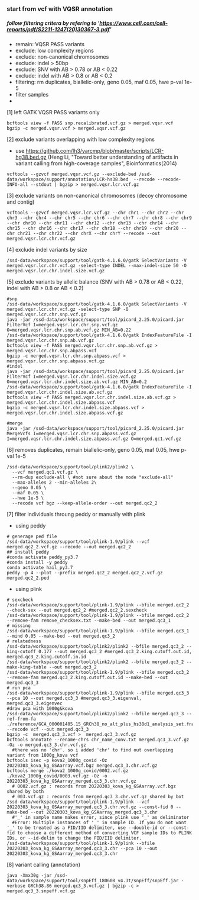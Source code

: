 ### start from vcf with VQSR annotation
##### follow filtering critera by refering to 'https://www.cell.com/cell-reports/pdf/S2211-1247(20)30367-3.pdf' 
* remain: VQSR PASS variants
* exclude: low complexity regions 
* exclude: non-canonical chromosomes
* exclude: indel > 50bp
* exclude: SNV with AB > 0.78 or AB < 0.22 
* exclude: indel with AB > 0.8 or AB < 0.2
* filtering: rm duplicates, biallelic-only, geno 0.05, maf 0.05, hwe p-val 1e-5
* filter samples
* 
[1] left GATK VQSR PASS variants only
~~~bashscript
bcftools view -f PASS snp.recalibrated.vcf.gz > merged.vqsr.vcf
bgzip -c merged.vqsr.vcf > merged.vqsr.vcf.gz
~~~
[2] exclude variants overlapping with low complexity regions
- use https://github.com/lh3/varcmp/blob/master/scripts/LCR-hg38.bed.gz (Heng Li, "Toward better understanding of artifacts in variant calling from high-coverage samples", Bioinformatics(2014)
~~~bashscript
vcftools --gzvcf merged.vqsr.vcf.gz --exclude-bed /ssd-data/workspace/support/annotation/LCR-hs38.bed  --recode --recode-INFO-all --stdout | bgzip > merged.vqsr.lcr.vcf.gz
~~~
[3] exclude variants on non-canonical chromosomes (decoy chromosome and contig)
~~~bashscript
vcftools --gzvcf merged.vqsr.lcr.vcf.gz --chr chr1 --chr chr2 --chr chr3 --chr chr4 --chr chr5 --chr chr6 --chr chr7 --chr chr8 --chr chr9 --chr chr10 --chr chr11 --chr chr12 --chr chr13 --chr chr14 --chr chr15 --chr chr16 --chr chr17 --chr chr18 --chr chr19 --chr chr20 --chr chr21 --chr chr22 --chr chrX --chr chrY --recode --out merged.vqsr.lcr.chr.vcf.gz
~~~
[4] exclude indel variants by size
~~~bashscript
/ssd-data/workspace/support/tool/gatk-4.1.6.0/gatk SelectVariants -V merged.vqsr.lcr.chr.vcf.gz -select-type INDEL --max-indel-size 50 -O merged.vqsr.lcr.chr.indel.size.vcf.gz
~~~
[5] exclude variants by allelic balance (SNV with AB > 0.78 or AB < 0.22, indel with AB > 0.8 or AB < 0.2)
~~~bashscript
#snp
/ssd-data/workspace/support/tool/gatk-4.1.6.0/gatk SelectVariants -V merged.vqsr.lcr.chr.vcf.gz -select-type SNP -O merged.vqsr.lcr.chr.snp.vcf.gz 
java -jar /ssd-data/workspace/support/tool/picard_2.25.0/picard.jar FilterVcf I=merged.vqsr.lcr.chr.snp.vcf.gz O=merged.vqsr.lcr.chr.snp.ab.vcf.gz MIN_AB=0.22
/ssd-data/workspace/support/tool/gatk-4.1.6.0/gatk IndexFeatureFile -I merged.vqsr.lcr.chr.snp.ab.vcf.gz
bcftools view -f PASS merged.vqsr.lcr.chr.snp.ab.vcf.gz > merged.vqsr.lcr.chr.snp.abpass.vcf
bgzip -c merged.vqsr.lcr.chr.snp.abpass.vcf > merged.vqsr.lcr.chr.snp.abpass.vcf.gz
#indel
java -jar /ssd-data/workspace/support/tool/picard_2.25.0/picard.jar FilterVcf I=merged.vqsr.lcr.chr.indel.size.vcf.gz O=merged.vqsr.lcr.chr.indel.size.ab.vcf.gz MIN_AB=0.2
/ssd-data/workspace/support/tool/gatk-4.1.6.0/gatk IndexFeatureFile -I merged.vqsr.lcr.chr.indel.size.ab.vcf.gz
bcftools view -f PASS merged.vqsr.lcr.chr.indel.size.ab.vcf.gz > merged.vqsr.lcr.chr.indel.size.abpass.vcf
bgzip -c merged.vqsr.lcr.chr.indel.size.abpass.vcf > merged.vqsr.lcr.chr.indel.size.abpass.vcf.gz

#merge
java -jar /ssd-data/workspace/support/tool/picard_2.25.0/picard.jar MergeVcfs I=merged.vqsr.lcr.chr.snp.abpass.vcf.gz I=merged.vqsr.lcr.chr.indel.size.abpass.vcf.gz O=merged.qc1.vcf.gz
~~~
[6] removes duplicates, remain biallelic-only, geno 0.05, maf 0.05, hwe p-val 1e-5
~~~bashscript
/ssd-data/workspace/support/tool/plink2/plink2 \
  --vcf merged.qc1.vcf.gz \
  --rm-dup exclude-all \ #not sure about the mode "exclude-all"
  --max-alleles 2 --min-alleles 2\
  --geno 0.05 \
  --maf 0.05 \
  --hwe 1e-5 \
  --recode vcf bgz --keep-allele-order --out merged.qc2_2
~~~
[7] filter individuals throung peddy or manually with plink
- using peddy
~~~bashscript
# generage ped file
/ssd-data/workspace/support/tool/plink-1.9/plink --vcf merged.qc2_2.vcf.gz --recode --out merged.qc2_2
## install peddy
#conda activate peddy_py3.7
#conda install -y peddy
conda activate hail_py3.7
peddy -p 4 --plot --prefix merged.qc2_2 merged.qc2_2.vcf.gz merged.qc2_2.ped
~~~
- using plink
~~~bashscript
# sexcheck
/ssd-data/workspace/support/tool/plink-1.9/plink --bfile merged.qc2_2 --check-sex --out merged.qc2_2 #merged.qc2_2.sexcheck
/ssd-data/workspace/support/tool/plink-1.9/plink --bfile merged.qc2_2 --remove-fam remove_checksex.txt --make-bed --out merged.qc3_1
# missing
/ssd-data/workspace/support/tool/plink-1.9/plink --bfile merged.qc3_1 --mind 0.05 --make-bed --out merged.qc3_2
# relatedness
/ssd-data/workspace/support/tool/plink2/plink2 --bfile merged.qc3_2 --king-cutoff 0.177 --out merged.qc3_2 #merged.qc3_2.king.cutoff.out.id, merged.qc3_2.king.cutoff.in.id
/ssd-data/workspace/support/tool/plink2/plink2 --bfile merged.qc3_2 --make-king-table --out merged.qc3_2
/ssd-data/workspace/support/tool/plink-1.9/plink --bfile merged.qc3_2 --remove-fam merged.qc3_2.king.cutoff.out.id --make-bed --out merged.qc3_3
# run pca
/ssd-data/workspace/support/tool/plink-1.9/plink --bfile merged.qc3_3 --pca 10 --out merged.qc3_3 #merged.qc3_3.eigenval, merged.qc3_3.eigenvec
#draw pca with 1000g&kova
/ssd-data/workspace/support/tool/plink2/plink2 --bfile merged.qc3_3 --ref-from-fa ./reference/GCA_000001405.15_GRCh38_no_alt_plus_hs38d1_analysis_set.fna --recode vcf --out merged.qc3_3
bgzip -c  merged.qc3_3.vcf >  merged.qc3_3.vcf.gz
bcftools annotate --rename-chrs chr_name_conv.txt merged.qc3_3.vcf.gz -Oz -o merged.qc3_3.chr.vcf.gz
  #there was no 'chr'. so i added 'chr' to find out overlapping variant from 1000g_kova vcf
bcftools isec -p kova2_1000g_covid -Oz 20220303_kova_kg_GSAarray.vcf.bgz merged.qc3_3.chr.vcf.gz
bcftools merge ./kova2_1000g_covid/0002.vcf.gz ./kova2_1000g_covid/0003.vcf.gz -Oz -o 20220303_kova_kg_GSAarray_merged.qc3_3.chr.vcf.gz
  # 0002.vcf.gz : records from 20220303_kova_kg_GSAarray.vcf.bgz shared by both
  # 003.vcf.gz : records from merged.qc3_3.chr.vcf.gz shared by bot
/ssd-data/workspace/support/tool/plink-1.9/plink --vcf 20220303_kova_kg_GSAarray_merged.qc3_3.chr.vcf.gz --const-fid 0 --make-bed --out 20220303_kova_kg_GSAarray_merged.qc3_3.chr 
  #'_' in sample name makes error, since plink use '_' as deliminator 
  #Error: Multiple instances of '_' in sample ID. If you do not want '_' to be treated as a FID/IID delimiter, use --double-id or --const-fid to choose a different method of converting VCF sample IDs to PLINK IDs, or --id-delim to change the FID/IID delimiter.
/ssd-data/workspace/support/tool/plink-1.9/plink --bfile 20220303_kova_kg_GSAarray_merged.qc3_3.chr --pca 10 --out 20220303_kova_kg_GSAarray_merged.qc3_3.chr
~~~
[8] variant calling (annotation)
~~~bashscript
java -Xmx30g -jar /ssd-data/workspace/support/tool/snpEff_180608_v4.3t/snpEff/snpEff.jar -verbose GRCh38.86 merged.qc3_3.vcf.gz | bgzip -c > merged.qc3_3.snpeff.vcf.gz  
~~~
